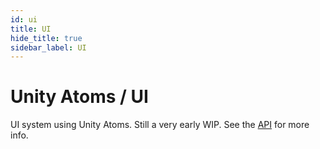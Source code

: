 ```yaml
---
id: ui
title: UI
hide_title: true
sidebar_label: UI
---
```


# Unity Atoms / UI

UI system using Unity Atoms. Still a very early WIP. See the [API](../api/unityatoms.ui) for more info.

